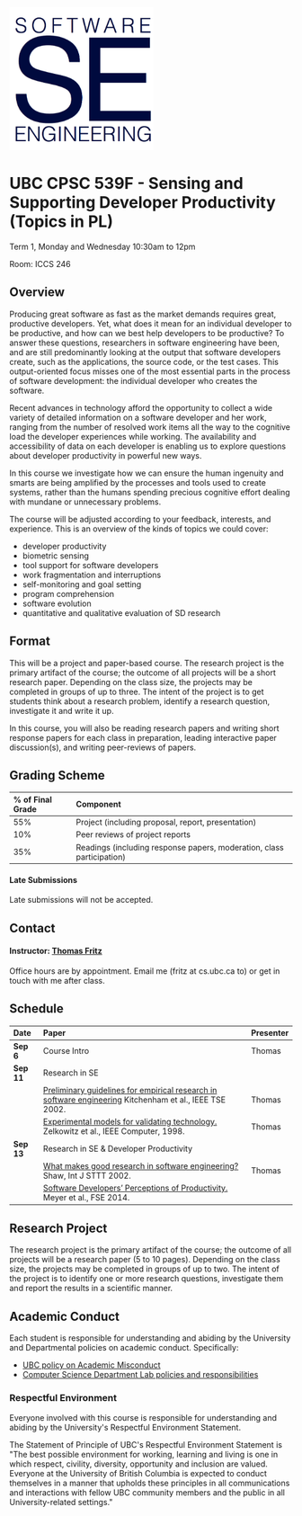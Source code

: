 <img src="logo_ubc-se.png" width="256px" alt="CPSC 539F SD Productivity">

# UBC CPSC 539F - Sensing and Supporting Developer Productivity (Topics in PL)

Term 1, Monday and Wednesday 10:30am to 12pm

Room: ICCS 246

## Overview

Producing great software as fast as the market demands requires great, productive developers. Yet, what does it mean for an individual developer to be productive, and how can we best help developers to be productive? To answer these questions, researchers in software engineering have been, and are still predominantly looking at the output that software developers create, such as the applications, the source code, or the test cases. This output-oriented focus misses one of the most essential parts in the process of software development: the individual developer who creates the software.

Recent advances in technology afford the opportunity to collect a wide variety of detailed information on a software developer and her work, ranging from the number of resolved work items all the way to the cognitive load the developer experiences while working. The availability and accessibility of data on each developer is enabling us to explore questions about developer productivity in powerful new ways. 

In this course we investigate how we can ensure the human ingenuity and smarts are being amplified by the processes and tools used to create systems, rather than the humans spending precious cognitive effort dealing with mundane or unnecessary problems.

The course will be adjusted according to your feedback, interests, and experience. This is an overview of the kinds of topics we could cover:
* developer productivity
* biometric sensing
* tool support for software developers
* work fragmentation and interruptions
* self-monitoring and goal setting
* program comprehension
* software evolution
* quantitative and qualitative evaluation of SD research

## Format

This will be a project and paper-based course. The research project is the primary artifact of the course; the outcome of all projects will be a short research paper. Depending on the class size, the projects may be completed in groups of up to three. The intent of the project is to get students think about a research problem, identify a research question, investigate it and write it up.

In this course, you will also be reading research papers and writing short response papers for each class in preparation, leading interactive paper discussion(s), and writing peer-reviews of papers.

## Grading Scheme

| % of Final Grade | Component |
| :-- | :-- |
| 55% | Project (including proposal, report, presentation) |
| 10% | Peer reviews of project reports |
| 35% | Readings (including response papers, moderation, class participation) |

#### Late Submissions

Late submissions will not be accepted.


## Contact

#### Instructor: [Thomas Fritz](https://www.cs.ubc.ca/people/thomas-fritz)

Office hours are by appointment. Email me (fritz at cs.ubc.ca to) or get in touch with me after class.


## Schedule

| Date | Paper | Presenter |
| :-- | :-- | :-- |
| **Sep 6** | Course Intro | Thomas |
| **Sep 11** | Research in SE | |
| | [Preliminary guidelines for empirical research in software engineering](http://ieeexplore.ieee.org/document/1027796/?arnumber=1027796&tag=1) Kitchenham et al., IEEE TSE 2002. | Thomas |
| | [Experimental models for validating technology.](http://ieeexplore.ieee.org/stamp/stamp.jsp?arnumber=675630) Zelkowitz et al., IEEE Computer, 1998. | Thomas |
| **Sep 13** | Research in SE & Developer Productivity | |
| | [What makes good research in software engineering?](https://link.springer.com/content/pdf/10.1007%2Fs10009-002-0083-4.pdf) Shaw, Int J STTT 2002. | Thomas |
| | [Software Developers’ Perceptions of Productivity.](http://www.zora.uzh.ch/id/eprint/98324/1/productivity.pdf) Meyer et al., FSE 2014. | |



## Research Project

The research project is the primary artifact of the course; the outcome of all projects will be a research paper (5 to 10 pages). Depending on the class size, the projects may be completed in groups of up to two. The intent of the project is to identify one or more research questions, investigate them and report the results in a scientific manner.


## Academic Conduct

Each student is responsible for understanding and abiding by the University and Departmental policies on academic conduct. Specifically:

* [UBC policy on Academic Misconduct](http://www.calendar.ubc.ca/vancouver/index.cfm?tree=3,54,111,959)
* [Computer Science Department Lab policies and responsibilities](https://www.cs.ubc.ca/our-department/administration/policies/collaboration)

### Respectful Environment

Everyone involved with this course is responsible for understanding and abiding by the University's Respectful Environment Statement.

The Statement of Principle of UBC's Respectful Environment Statement is "The best possible environment for working, learning and living is one in which respect, civility, diversity, opportunity and inclusion are valued. Everyone at the University of British Columbia is expected to conduct themselves in a manner that upholds these principles in all communications and interactions with fellow UBC community members and the public in all University-related settings."

